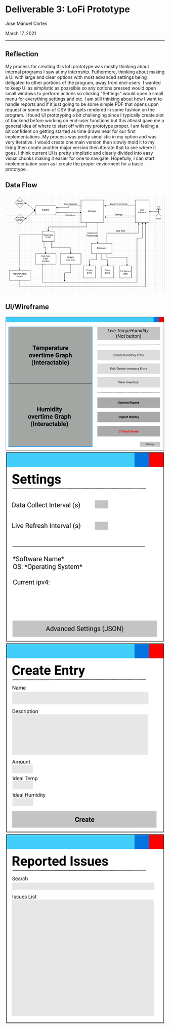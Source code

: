 # Deliverable 3: LoFi Prototype

Jose Manuel Cortes

March 17, 2021

---

## Reflection
My process for creating this lofi prototype was mostly thinking about internal programs I saw at my internship. Futhermore, thinking about making a UI with large and clear options with most advanced settings being deligated to other portions of the program, away from end-users. I wanted to keep UI as simplistic as posssible so any options pressed would open small windows to perform actions so clicking "Settings" would open a small menu for everything settings and etc. I am still thinking about how I want to handle reports and if it just going to be some simple PDF that opens upon request or some form of CSV that gets rendered in some fashion on the program. I found UI prototyping a bit challenging since I typically create alot of backend before working on end-user functions but this atleast gave me a general idea of where to start off with my prototype proper. I am feeling a bit confident on getting started as time draws near for our first implementations. My process was pretty simplistic in my option and was very iterative. I would create one main version then slowly mold it to my liking then create another major version then itterate that to see where it goes. I think current UI is pretty simplistic and clearly divided into easy visual chunks making it easier for one to navigate. Hopefully, I can start implementation soon as I create the proper enviorment for a basic prototype.


## Data Flow
![](https://raw.githubusercontent.com/Berea-CS-Courses/capstone-project-Cortesj/Deliverable-3/Deliverables/D3_Images/Data%20Flow.png)

## UI/Wireframe
![](https://raw.githubusercontent.com/Berea-CS-Courses/capstone-project-Cortesj/Deliverable-3/Deliverables/D3_Images/Main.png)
![](https://raw.githubusercontent.com/Berea-CS-Courses/capstone-project-Cortesj/Deliverable-3/Deliverables/D3_Images/Settings.png)
![](https://raw.githubusercontent.com/Berea-CS-Courses/capstone-project-Cortesj/Deliverable-3/Deliverables/D3_Images/Create%20Entry.png)
![](https://raw.githubusercontent.com/Berea-CS-Courses/capstone-project-Cortesj/Deliverable-3/Deliverables/D3_Images/Issues.png)
